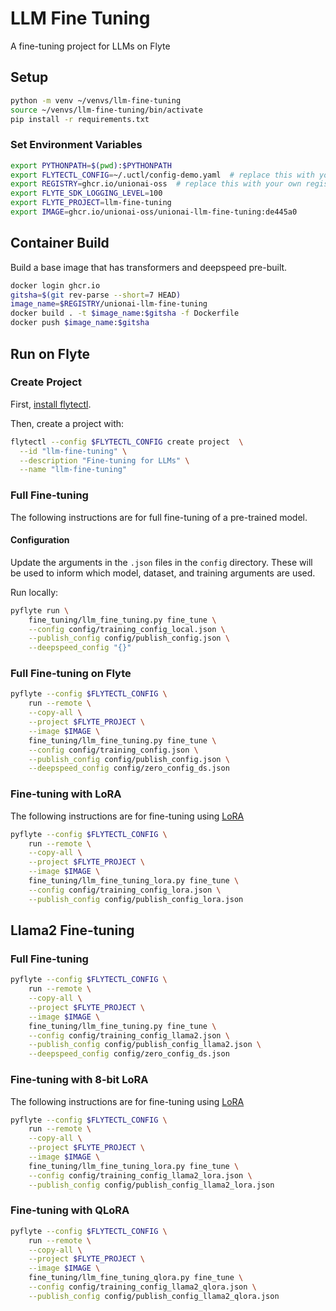 # LLM Fine Tuning

A fine-tuning project for LLMs on Flyte


## Setup

```bash
python -m venv ~/venvs/llm-fine-tuning
source ~/venvs/llm-fine-tuning/bin/activate
pip install -r requirements.txt
```

### Set Environment Variables

```bash
export PYTHONPATH=$(pwd):$PYTHONPATH
export FLYTECTL_CONFIG=~/.uctl/config-demo.yaml  # replace this with your own flyte config
export REGISTRY=ghcr.io/unionai-oss  # replace this with your own registry
export FLYTE_SDK_LOGGING_LEVEL=100
export FLYTE_PROJECT=llm-fine-tuning
export IMAGE=ghcr.io/unionai-oss/unionai-llm-fine-tuning:de445a0
```

## Container Build

Build a base image that has transformers and deepspeed pre-built.

```bash
docker login ghcr.io
gitsha=$(git rev-parse --short=7 HEAD)
image_name=$REGISTRY/unionai-llm-fine-tuning
docker build . -t $image_name:$gitsha -f Dockerfile
docker push $image_name:$gitsha
```

## Run on Flyte

### Create Project

First, [install flytectl](https://docs.flyte.org/projects/flytectl/en/latest/).

Then, create a project with:

```bash
flytectl --config $FLYTECTL_CONFIG create project  \
  --id "llm-fine-tuning" \
  --description "Fine-tuning for LLMs" \
  --name "llm-fine-tuning"
```

### Full Fine-tuning

The following instructions are for full fine-tuning of a pre-trained model.

#### Configuration

Update the arguments in the `.json` files in the `config` directory. These
will be used to inform which model, dataset, and training arguments are used.

Run locally:

```bash
pyflyte run \
    fine_tuning/llm_fine_tuning.py fine_tune \
    --config config/training_config_local.json \
    --publish_config config/publish_config.json \
    --deepspeed_config "{}"
```

### Full Fine-tuning on Flyte

```bash
pyflyte --config $FLYTECTL_CONFIG \
    run --remote \
    --copy-all \
    --project $FLYTE_PROJECT \
    --image $IMAGE \
    fine_tuning/llm_fine_tuning.py fine_tune \
    --config config/training_config.json \
    --publish_config config/publish_config.json \
    --deepspeed_config config/zero_config_ds.json
```

### Fine-tuning with LoRA

The following instructions are for fine-tuning using [LoRA](https://arxiv.org/abs/2106.09685)

```bash
pyflyte --config $FLYTECTL_CONFIG \
    run --remote \
    --copy-all \
    --project $FLYTE_PROJECT \
    --image $IMAGE \
    fine_tuning/llm_fine_tuning_lora.py fine_tune \
    --config config/training_config_lora.json \
    --publish_config config/publish_config_lora.json
```

## Llama2 Fine-tuning

### Full Fine-tuning

```bash
pyflyte --config $FLYTECTL_CONFIG \
    run --remote \
    --copy-all \
    --project $FLYTE_PROJECT \
    --image $IMAGE \
    fine_tuning/llm_fine_tuning.py fine_tune \
    --config config/training_config_llama2.json \
    --publish_config config/publish_config_llama2.json \
    --deepspeed_config config/zero_config_ds.json
```

### Fine-tuning with 8-bit LoRA

The following instructions are for fine-tuning using [LoRA](https://arxiv.org/abs/2106.09685)

```bash
pyflyte --config $FLYTECTL_CONFIG \
    run --remote \
    --copy-all \
    --project $FLYTE_PROJECT \
    --image $IMAGE \
    fine_tuning/llm_fine_tuning_lora.py fine_tune \
    --config config/training_config_llama2_lora.json \
    --publish_config config/publish_config_llama2_lora.json
```

### Fine-tuning with QLoRA

```bash
pyflyte --config $FLYTECTL_CONFIG \
    run --remote \
    --copy-all \
    --project $FLYTE_PROJECT \
    --image $IMAGE \
    fine_tuning/llm_fine_tuning_qlora.py fine_tune \
    --config config/training_config_llama2_qlora.json \
    --publish_config config/publish_config_llama2_qlora.json
```
